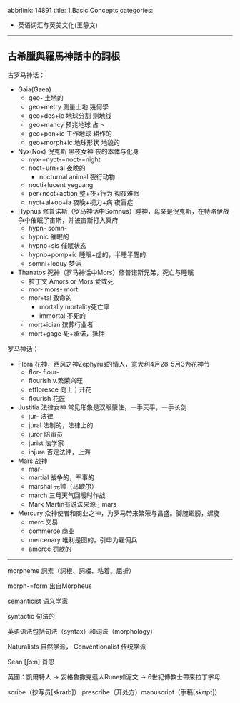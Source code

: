abbrlink: 14891
title: 1.Basic Concepts
categories:
  - 英语词汇与英美文化(王静文)
---
## 古希臘與羅馬神話中的詞根

古罗马神话：

- Gaia(Gaea)
	- geo- 土地的
	- geo+metry 測量土地 幾何學
	- geo+des+ic 地球分割 测地线
	- geo+mancy 预兆地球 占卜
	- geo+pon+ic 工作地球 耕作的
	- geo+morph+ic 地球形状 地貌的
- Nyx(Nox) 倪克斯 黑夜女神 夜的本体与化身
	- nyx-=nyct-=noct-=night 
	- noct+urn+al 夜晚的
		- nocturnal animal 夜行动物
	- nocti+lucent yeguang
	- per+noct+action 整+夜+行为 彻夜难眠
	- nyct+al+op+ia 夜晚+视力+病 夜盲症
- Hypnus 修普诺斯（罗马神话中Somnus）睡神，母亲是倪克斯，在特洛伊战争中催眠了宙斯，并被宙斯打入冥府
	- hypn- somn-
	- hypnic 催眠的
	- hypno+sis 催眠状态
	- hypno+pomp+ic 睡眠+虚的，半睡半醒的
	- somni+loquy 梦话
- Thanatos 死神（罗马神话中Mors）修普诺斯兄弟，死亡与睡眠
	- 拉丁文 Amors or Mors 爱或死
	- mor- mors- mort
	- mor+tal 致命的
		- mortally mortality死亡率
		- immortal 不死的
	- mort+ician 殡葬行业者
	- mort+gage 死+承诺，抵押

罗马神话：

- Flora 花神，西风之神Zephyrus的情人，意大利4月28-5月3为花神节
	- flor- flour-
	- flourish v.繁荣兴旺
	- effloresce 向上；开花
	- flourish 花匠
- Justitia 法律女神 常见形象是双眼蒙住，一手天平，一手长剑
	- jur- 法律
	- jural 法制的，法律上的
	- juror 陪审员
	- jurist 法学家
	- injure 否定法律，上海
- Mars 战神
	- mar- 
	- martial 战争的，军事的
	- marshal 元帅（马歇尔）
	- march 三月天气回暖时作战
	- Mark Martin有说法来源于mars
- Mercury 众神使者和商业之神，为罗马带来繁荣与昌盛。脚腕翅膀，螺旋
	- merc 交易
	- commerce 商业
	- mercenary 唯利是图的，引申为雇佣兵
	- amerce 罚款的

***

morpheme 詞素（詞根、詞綴、粘着、屈折）

morph-=form 出自Morpheus

semanticist 语义学家

syntactic 句法的

英语语法包括句法（syntax）和词法（morphology）

Naturalists 自然学派， Conventionalist 传统学派

Sean [ʃɔ:n] 肖恩

英國：凱爾特人 → 安格魯撒克遜人Rune如泥文 → 6世紀傳教士帶來拉丁字母

scribe（抄写员[skraɪb]） prescribe（开处方）manuscript（手稿[skrɪpt]）

